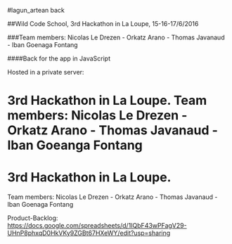 #lagun_artean back

##Wild Code School, 3rd Hackathon in La Loupe, 15-16-17/6/2016

###Team members: 
Nicolas Le Drezen - Orkatz Arano - Thomas Javanaud - Iban Goenaga Fontang

####Back for the app in JavaScript

Hosted in a private server:

# 3rd Hackathon in La Loupe. Team members: Nicolas Le Drezen - Orkatz Arano - Thomas Javanaud - Iban Goeanga Fontang
# 3rd Hackathon in La Loupe.
Team members: Nicolas Le Drezen - Orkatz Arano - Thomas Javanaud - Iban Goenaga Fontang

Product-Backlog: https://docs.google.com/spreadsheets/d/1IQbF43wPFagV29-UHnP8phxqD0HkVKy9ZGBt67HXeWY/edit?usp=sharing
